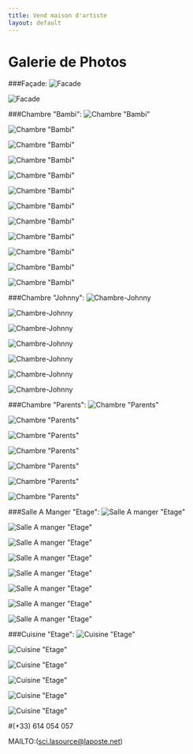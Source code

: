 ```yaml
---
title: Vend maison d'artiste
layout: default
---
```


# Galerie de Photos

###Façade:
![Facade](http://jeuneespoir.free.fr/vendmaison/gifs/facade_a.jpg)

![Facade](http://jeuneespoir.free.fr/vendmaison/gifs/facade.jpg)

###Chambre "Bambi":
![Chambre "Bambi"](http://jeuneespoir.free.fr/vendmaison/gifs/an_ch_bam1.jpg)

![Chambre "Bambi"](http://jeuneespoir.free.fr/vendmaison/gifs/chambre_bambi_1.jpg)

![Chambre "Bambi"](http://jeuneespoir.free.fr/vendmaison/gifs/chambre_bambi_9f.jpg)

![Chambre "Bambi"](http://jeuneespoir.free.fr/vendmaison/gifs/chambre_bambi_9j.jpg)

![Chambre "Bambi"](http://jeuneespoir.free.fr/vendmaison/gifs/chambre_bambi_4.jpg)

![Chambre "Bambi"](http://jeuneespoir.free.fr/vendmaison/gifs/chambre_bambi_9d.jpg)

![Chambre "Bambi"](http://jeuneespoir.free.fr/vendmaison/gifs/chambre_bambi_9e.jpg)

![Chambre "Bambi"](http://jeuneespoir.free.fr/vendmaison/gifs/chambre_bambi_9f.jpg)

![Chambre "Bambi"](http://jeuneespoir.free.fr/vendmaison/gifs/chambre_bambi_9h.jpg)

![Chambre "Bambi"](http://jeuneespoir.free.fr/vendmaison/gifs/chambre_bambi_9j.jpg)

![Chambre "Bambi"](http://jeuneespoir.free.fr/vendmaison/gifs/chambre_bambi_9k.jpg)

![Chambre "Bambi"](http://jeuneespoir.free.fr/vendmaison/gifs/chambre_bambi_9m.jpg)

###Chambre "Johnny":
![Chambre-Johnny](http://jeuneespoir.free.fr/vendmaison/gifs/ann_ch_johnny2.jpg) 

![Chambre-Johnny](http://jeuneespoir.free.fr/vendmaison/gifs/ann_ch_johnny1a.jpg)

![Chambre-Johnny](http://jeuneespoir.free.fr/vendmaison/gifs/ann_ch_johnny1.jpg)

![Chambre-Johnny](http://jeuneespoir.free.fr/vendmaison/gifs/ann_ch_johnny5.jpg)

![Chambre-Johnny](http://jeuneespoir.free.fr/vendmaison/gifs/ann_ch_johnny6.jpg)

![Chambre-Johnny](http://jeuneespoir.free.fr/vendmaison/gifs/chambre_johnny4.jpg)

![Chambre-Johnny](http://jeuneespoir.free.fr/vendmaison/gifs/chambre_johnny4.jpg)

###Chambre "Parents":
![Chambre "Parents"](http://jeuneespoir.free.fr/vendmaison/gifs/chambre_parents3.jpg)

![Chambre "Parents"](http://jeuneespoir.free.fr/vendmaison/gifs/chambre_parents1.jpg)

![Chambre "Parents"](http://jeuneespoir.free.fr/vendmaison/gifs/chambre_parents2.jpg)

![Chambre "Parents"](http://jeuneespoir.free.fr/vendmaison/gifs/chambre_parents4.jpg)

![Chambre "Parents"](http://jeuneespoir.free.fr/vendmaison/gifs/chambre_parents5.jpg)

![Chambre "Parents"](http://jeuneespoir.free.fr/vendmaison/gifs/chambre_parents6.jpg)

![Chambre "Parents"](http://jeuneespoir.free.fr/vendmaison/gifs/chambre_parents7.jpg)

###Salle A Manger "Etage":
![Salle A manger "Etage"](http://jeuneespoir.free.fr/vendmaison/gifs/escalierA2.jpg)

![Salle A manger "Etage"](http://jeuneespoir.free.fr/vendmaison/gifs/escalierA1.jpg)

![Salle A manger "Etage"](http://jeuneespoir.free.fr/vendmaison/gifs/sam-etage6.jpg)

![Salle A manger "Etage"](http://jeuneespoir.free.fr/vendmaison/gifs/sam-etage5.jpg)

![Salle A manger "Etage"](http://jeuneespoir.free.fr/vendmaison/gifs/sam-etage7.jpg)

![Salle A manger "Etage"](http://jeuneespoir.free.fr/vendmaison/gifs/sam-etage8.jpg)

![Salle A manger "Etage"](http://jeuneespoir.free.fr/vendmaison/gifs/sam-etage3.jpg)

![Salle A manger "Etage"](http://jeuneespoir.free.fr/vendmaison/gifs/sam-etage6.jpg)

###Cuisine "Etage":
![Cuisine "Etage"](http://jeuneespoir.free.fr/vendmaison/gifs/cuisine_etage.jpg)

![Cuisine "Etage"](http://jeuneespoir.free.fr/vendmaison/gifs/cuisine_etage1.jpg)

![Cuisine "Etage"](http://jeuneespoir.free.fr/vendmaison/gifs/cuisine_etage2.jpg)

![Cuisine "Etage"](http://jeuneespoir.free.fr/vendmaison/gifs/cuisine_etage3.jpg)

![Cuisine "Etage"](http://jeuneespoir.free.fr/vendmaison/gifs/cuisine_etage4.jpg)

![Cuisine "Etage"](http://jeuneespoir.free.fr/vendmaison/gifs/cuisine_etage5.jpg)

#(+33) 614 054 057

MAILTO:(sci.lasource@laposte.net)

